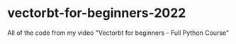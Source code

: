 # vectorbt-for-beginners-2022
All of the code from my video "Vectorbt for beginners - Full Python Course"
